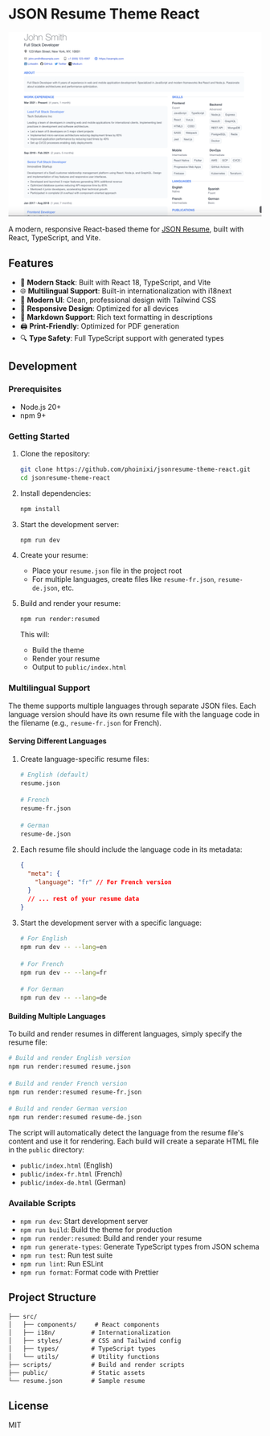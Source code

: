 # JSON Resume Theme React

![](screenshot.png)

A modern, responsive React-based theme for [JSON Resume](https://jsonresume.org/), built with React, TypeScript, and Vite.

## Features

- 🚀 **Modern Stack**: Built with React 18, TypeScript, and Vite
- 🌐 **Multilingual Support**: Built-in internationalization with i18next
- 🎨 **Modern UI**: Clean, professional design with Tailwind CSS
- 📱 **Responsive Design**: Optimized for all devices
- 📝 **Markdown Support**: Rich text formatting in descriptions
- 🖨️ **Print-Friendly**: Optimized for PDF generation
- 🔍 **Type Safety**: Full TypeScript support with generated types

## Development

### Prerequisites

- Node.js 20+
- npm 9+

### Getting Started

1. Clone the repository:

   ```bash
   git clone https://github.com/phoinixi/jsonresume-theme-react.git
   cd jsonresume-theme-react
   ```

2. Install dependencies:

   ```bash
   npm install
   ```

3. Start the development server:

   ```bash
   npm run dev
   ```

4. Create your resume:

   - Place your `resume.json` file in the project root
   - For multiple languages, create files like `resume-fr.json`, `resume-de.json`, etc.

5. Build and render your resume:
   ```bash
   npm run render:resumed
   ```
   This will:
   - Build the theme
   - Render your resume
   - Output to `public/index.html`

### Multilingual Support

The theme supports multiple languages through separate JSON files. Each language version should have its own resume file with the language code in the filename (e.g., `resume-fr.json` for French).

#### Serving Different Languages

1. Create language-specific resume files:

   ```bash
   # English (default)
   resume.json

   # French
   resume-fr.json

   # German
   resume-de.json
   ```

2. Each resume file should include the language code in its metadata:

   ```json
   {
     "meta": {
       "language": "fr" // For French version
     }
     // ... rest of your resume data
   }
   ```

3. Start the development server with a specific language:

   ```bash
   # For English
   npm run dev -- --lang=en

   # For French
   npm run dev -- --lang=fr

   # For German
   npm run dev -- --lang=de
   ```

#### Building Multiple Languages

To build and render resumes in different languages, simply specify the resume file:

```bash
# Build and render English version
npm run render:resumed resume.json

# Build and render French version
npm run render:resumed resume-fr.json

# Build and render German version
npm run render:resumed resume-de.json
```

The script will automatically detect the language from the resume file's content and use it for rendering. Each build will create a separate HTML file in the `public` directory:

- `public/index.html` (English)
- `public/index-fr.html` (French)
- `public/index-de.html` (German)

### Available Scripts

- `npm run dev`: Start development server
- `npm run build`: Build the theme for production
- `npm run render:resumed`: Build and render your resume
- `npm run generate-types`: Generate TypeScript types from JSON schema
- `npm run test`: Run test suite
- `npm run lint`: Run ESLint
- `npm run format`: Format code with Prettier

## Project Structure

```
├── src/
│   ├── components/     # React components
│   ├── i18n/          # Internationalization
│   ├── styles/        # CSS and Tailwind config
│   ├── types/         # TypeScript types
│   └── utils/         # Utility functions
├── scripts/           # Build and render scripts
├── public/            # Static assets
└── resume.json        # Sample resume
```

## License

MIT
